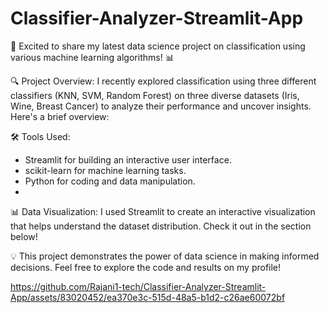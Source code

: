 # Classifier-Analyzer-Streamlit-App
🚀 Excited to share my latest data science project on classification using various machine learning algorithms! 📊

🔍 Project Overview:
I recently explored classification using three different classifiers (KNN, SVM, Random Forest) on three diverse datasets (Iris, Wine, Breast Cancer) to analyze their performance and uncover insights. Here's a brief overview:


🛠️ Tools Used:
- Streamlit for building an interactive user interface.
- scikit-learn for machine learning tasks.
- Python for coding and data manipulation.
- 

📊 Data Visualization:
I used Streamlit to create an interactive visualization that helps understand the dataset distribution. Check it out in the section below!


💡 This project demonstrates the power of data science in making informed decisions. Feel free to explore the code and results on my profile!









https://github.com/Rajani1-tech/Classifier-Analyzer-Streamlit-App/assets/83020452/ea370e3c-515d-48a5-b1d2-c26ae60072bf


